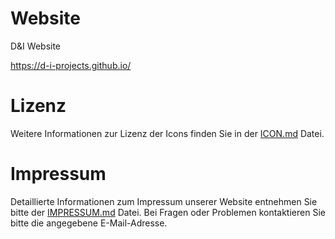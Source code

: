 # Website
D&amp;I Website

https://d-i-projects.github.io/

# Lizenz
Weitere Informationen zur Lizenz der Icons finden Sie in der [ICON.md](https://github.com/D-I-Projects/blob/main/ICON.md) Datei.

# Impressum
Detaillierte Informationen zum Impressum unserer Website entnehmen Sie bitte der [IMPRESSUM.md](https://github.com/D-I-Projects/blob/main/Impressum.md) Datei. Bei Fragen oder Problemen kontaktieren Sie bitte die angegebene E-Mail-Adresse.
